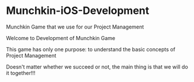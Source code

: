 # Munchkin-iOS-Development
Munchkin Game that we use for our Project Management

Welcome to Development of Munchkin Game

This game has only one purpose: to understand the basic concepts of Project Management 


Doesn't matter whether we succeed or not, the main thing is that we will do it together!!!